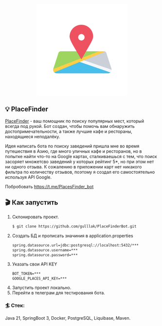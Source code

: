 <div align="center">
<a href="https://t.me/PlacesFinder_bot">
<img src="location_maps.png" width="300" alt="ragflow logo">
</a>
</div>

## 💡 PlaceFinder

[PlaceFinder](https://t.me/PlacesFinder_bot) - ваш помощник по поиску популярных мест, который всегда под рукой. 
Бот создан, чтобы помочь вам обнаружить достопримечательности, а также лучшие кафе и рестораны, находящиеся неподалёку.

Идея написать бота по поиску заведений пришла мне во время путешествия в Азию, где много уличных кафе и ресторанов, но 
в попытке найти что-то на Google картах, сталкиваешься с тем, что поиск засоряет множетсво заведений у которых рейтинг 
5*, но при этом нет ни одного отзыва. К сожалению в приложении карт нет никакого фильтра по количеству отзывов, поэтому 
я создал его самостоятельно используя API Google. 

Побробовать https://t.me/PlacesFinder_bot

## 🎬 Как запустить

1. Склонировать проект.
    ```bash
   $ git clone https://github.com/gulllak/PlaceFinderBot.git
   ```
2. Создать БД и прописать значиния в application.properties
    ```
   spring.datasource.url=jdbc:postgresql://localhost:5432/***
   spring.datasource.username=***
   spring.datasource.password=***
   ```
3. Указать свои API KEY
    ```
    BOT_TOKEN=***
    GOOGLE_PLACES_API_KEY=***
   ```
4. Запустить проект локально.
5. Перейти в телеграм для тестирования бота. 


### 🏄 Стек: 
Java 21, SpringBoot 3, Docker, PostgreSQL, Liquibase, Maven.